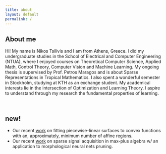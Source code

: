 ```yaml
---
title: about
layout: default
permalink: /
---
```


## About me

Hi! My name is Nikos Tsilivis and I am from Athens, Greece. I did my undergraduate studies in the School of Electrical and Computer Engineering (NTUA), where I enjoyed courses on Theoretical Computer Science, Applied Math, Control Theory, Computer Vision and Machine Learning. My ongoing thesis is supervised by Prof. Petros Maragos and is about Sparse Representations in Tropical Mathematics. I also spent a wonderful semester in Stockholm, studying at KTH as an exchange student. My academical interests lie in the intersection of Optimization and Learning Theory. I aspire to understand through my research the fundamental properties of learning.

<br/>

## new!

- Our recent [work](/media/Tsilivis_ICASSP2021_SparseTropicalRegression_submit3.pdf) on fitting piecewise-linear surfaces to convex functions with an, approximately, minimum number of affine regions.
- Our recent [work](media/DGMM2021_SparseApproxMaxPlus_v5b.pdf) on sparse signal acquisition in max-plus algebra w/ an application to morphological neural nets pruning.
